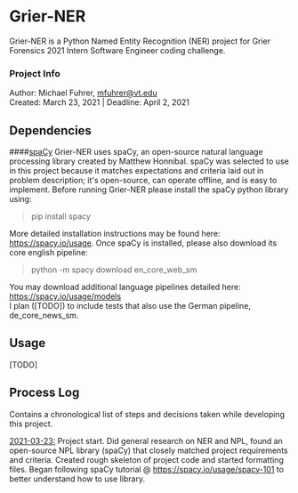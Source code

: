 # Grier-NER
Grier-NER is a Python Named Entity Recognition (NER) project for 
Grier Forensics 2021 Intern Software Engineer coding challenge.
### Project Info
Author: Michael Fuhrer, mfuhrer@vt.edu  
Created: March 23, 2021 | Deadline: April 2, 2021
## Dependencies
####<u>spaCy</u>
Grier-NER uses spaCy, an open-source natural language processing
library created by Matthew Honnibal. spaCy was selected to use
in this project because it matches expectations and criteria laid out in
problem description; it's open-source, can operate offline, and is
easy to implement. Before running Grier-NER please install the spaCy python library using:
>pip install spacy
>
More detailed installation instructions may be found here: https://spacy.io/usage.
Once spaCy is installed, please also download its core english pipeline:
>python -m spacy download en_core_web_sm
> 
You may download additional language pipelines detailed here: https://spacy.io/usage/models  
I plan ([TODO]) to include tests that also use the German pipeline, de_core_news_sm.
## Usage
[TODO]
## Process Log
Contains a chronological list of steps and decisions taken while developing this project.  
  
<u>2021-03-23:</u> Project start. Did general research on NER and NPL, found an open-source NPL
library (spaCy) that closely matched project requirements and criteria. Created rough skeleton
of project code and started formatting files. Began following spaCy tutorial @ 
https://spacy.io/usage/spacy-101 to better understand how to use library.